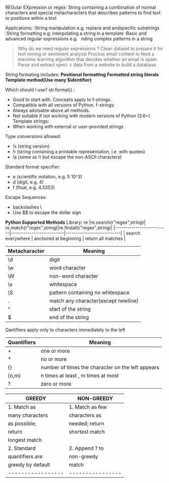 REGular EXpression or regex:
String containing a combination of normal characters and special metacharacters that describes patterns to find text or positions within a text

Applications:
:String manipulation
e.g. replace and andspecific substrings
:String formatting
e.g. interpolating a string in a template
:Basic and advanced regular expressions
e.g.  nding complex patterns in a string

> Why do we need regular expressions ?
Clean dataset to prepare it for text mining or sentiment analysis
Process email content to feed a machine learning algorithm that decides whether an email is spam
Parse and extract speci c data from a website to build a database

String formating includes:
**Positional formatting**
**Formatted string literals**
**Template method(Use many $identifier)**

Which should I use?
str.format() :
* Good to start with. Concepts apply to f-strings.
* Compatible with all versions of Python.
f-strings:
* Always advisable above all methods.
* Not suitable if not working with modern versions of Python (3.6+).
Template strings:
* When working with external or user-provided strings

Type conversions allowed:
+ !s (string version)
+ !r (string containing a printable representation, i.e. with quotes)
+ !a (some as !r but escape the non-ASCII characters)

Standard format specifier:
* e (scientific notation, e.g. 5 10^3)
* d (digit, e.g. 4)
* f (float, e.g. 4.5353)

Escape Sequences:
* backslashes \
* Use $$ to escape the dollar sign

**Python Supported Methods**
Library: re
|re.search(r"regex",string)| re.match(r"regex",string)|re.findall(r"regex",string)|
|--------------------------|--------------------------|---------------------------|
| search everywhere | anchored at beginning | return all matches |

|Metacharacter|Meaning|
|----|---------------|
|\d | digit|
|\w | word character|
|\W | non-word character|
|\s | whitespace|
|\S | pattern containing no whitespace|
|. |match any character(except newline)|
|^ | start of the string|
|$ | end of the string|

Qantifiers apply only to characters immediately to the left

Quantifiers|Meaning|
|----|---------------|
|+ | one or more|
|* | no or more|
|{} | number of times the character on the left appears|
|{n,m} | n times at least , m times at most|
|? | zero or more|

|     GREEDY      |   NON-GREEDY   |
|-----------------|----------------|
|1. Match as      | 1. Match as few|
| many characters | characters as  |
| as possible;    | needed; return |
| return          | shortest match |
| longest match   |                |
|2. Standard      | 2. Append ? to |
|quantifiers are  | non-greedy     |
|greedy by default| match          |
|-----------------|----------------|
